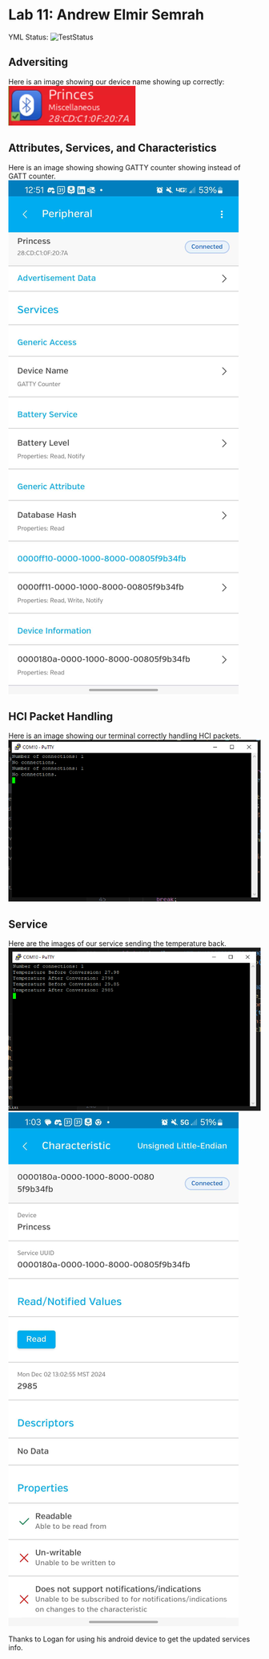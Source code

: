 # Lab 11: Andrew Elmir Semrah
YML Status: ![TestStatus](https://github.com/uofu-emb/2024-Lab11-Semrah-Elmir-Andrew/actions/workflows/main.yml/badge.svg)

## Adversiting
Here is an image showing our device name showing up correctly:
![Activity1](images/Activity1.png)

## Attributes, Services, and Characteristics
Here is an image showing showing GATTY counter showing instead of GATT counter.
![Activity2.1](images/DeviceInfo.jpg)

## HCI Packet Handling
Here is an image showing our terminal correctly handling HCI packets.
![Activity2.2](images/Connections.PNG)

## Service
Here are the images of our service sending the temperature back.
![Activity2.3](images/Temperature.PNG)
![Activity2.4](images/TempReading.jpg)

Thanks to Logan for using his android device to get the updated services info.
